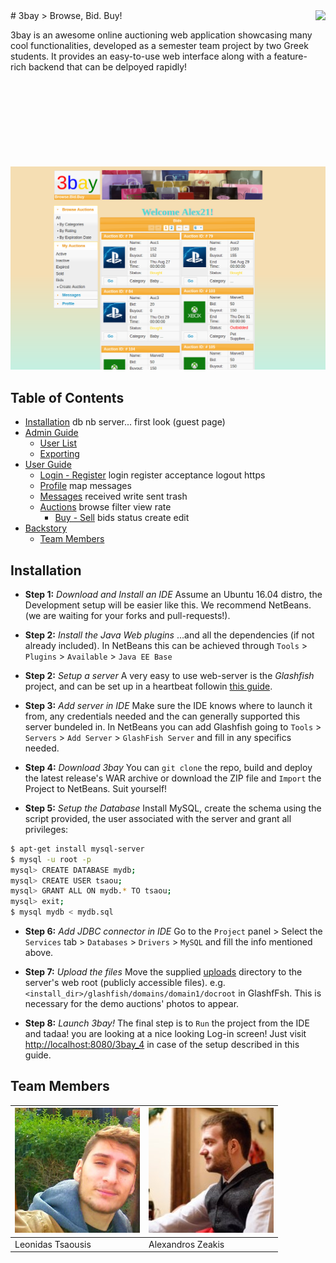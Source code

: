 <img src="screenshots/pre-tag/favicon.png" align="right" height="250" />
# 3bay
> Browse, Bid. Buy!

3bay is an awesome online auctioning web application showcasing many cool functionalities, developed as a semester team project by two Greek students. It provides an easy-to-use web interface along with a feature-rich backend that can be delpoyed rapidly!

[![3bay auctions expired](screenshots/pre-tag/my_auctions_expired_pasted.png)]()

## Table of Contents
- [Installation](#installation)
db nb server... first look (guest page)
- [Admin Guide](#admin-guide)
	- [User List](#user-list)
	- [Exporting](#exporting)
- [User Guide](#user-guide)
	- [Login - Register](#login-register)
	login register acceptance logout https
	- [Profile](#profile)
	map messages
	- [Messages](#messages)
	received write sent trash 
	- [Auctions](#auctions)
	browse filter view  rate
		- [Buy - Sell](#buy-sell)
		bids status create edit
- [Backstory](#backstory)
	- [Team Members](#team-members)

	
	
## Installation
- **Step 1:** *Download and Install an IDE*
Assume an Ubuntu 16.04 distro, the Development setup will be easier like this. We recommend NetBeans. (we are waiting for your forks and pull-requests!).

- **Step 2:** *Install the Java Web plugins*
...and all the dependencies (if not already included). In NetBeans this can be achieved through `Tools` > `Plugins` > `Available` > `Java EE Base`

- **Step 2:** *Setup a server*
A very easy to use web-server is the *Glashfish* project, and can be set up in a heartbeat followin [this guide](http://idroot.net/linux/install-glassfish-ubuntu-16-04/).

- **Step 3:** *Add server in IDE*
Make sure the IDE knows where to launch it from, any credentials needed and the can generally supported this server bundeled in. In NetBeans you can add Glashfish going to `Tools` > `Servers` > `Add Server` > `GlashFish Server` and fill in any specifics needed.

- **Step 4:** *Download 3bay*
You can `git clone` the repo, build and deploy the latest release's WAR archive or download the ZIP file and `Import` the Project to NetBeans. Suit yourself!

- **Step 5:** *Setup the Database*
Install MySQL, create the schema using the script provided, the user associated with the server and grant all privileges:

```bash
$ apt-get install mysql-server
$ mysql -u root -p
mysql> CREATE DATABASE mydb;
mysql> CREATE USER tsaou;
mysql> GRANT ALL ON mydb.* TO tsaou;
mysql> exit;
$ mysql mydb < mydb.sql
```

- **Step 6:** *Add JDBC connector in IDE*
Go to the `Project` panel > Select the `Services` tab > `Databases` > `Drivers` > `MySQL` and fill the info mentioned above.

- **Step 7:** *Upload the files*
Move the supplied [uploads](uploads/) directory to the server's web root (publicly accessible files). e.g. `<install_dir>/glashfish/domains/domain1/docroot` in GlashfFsh. This is necessary for the demo auctions' photos to appear.

- **Step 8:** *Launch 3bay!*
The final step is to `Run` the project from the IDE and tadaa! you are looking at a nice looking Log-in screen! Just visit [http://localhost:8080/3bay_4](http://localhost:8080/3bay_4) in case of the setup described in this guide.



## Team Members
[![Leonidas Tsaousis](member_photos/leon.jpg)](https://github.com/LAripping)| [![Alexandros Zeakis](member_photos/alex.jpg)]()
---|---
Leonidas Tsaousis | Alexandros Zeakis